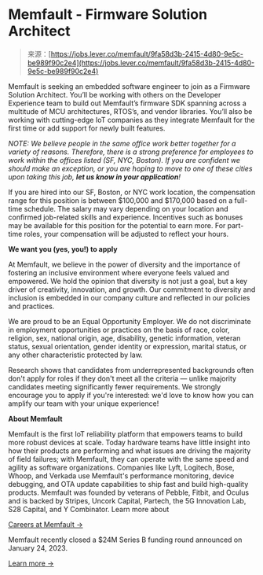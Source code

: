 <!--yml
category: 未分类
date: 2024-05-27 14:49:43
-->

# Memfault - Firmware Solution Architect

> 来源：[https://jobs.lever.co/memfault/9fa58d3b-2415-4d80-9e5c-be989f90c2e4](https://jobs.lever.co/memfault/9fa58d3b-2415-4d80-9e5c-be989f90c2e4)

Memfault is seeking an embedded software engineer to join as a Firmware Solution Architect. You’ll be working with others on the Developer Experience team to build out Memfault’s firmware SDK spanning across a multitude of MCU architectures, RTOS’s, and vendor libraries. You’ll also be working with cutting-edge IoT companies as they integrate Memfault for the first time or add support for newly built features.

*NOTE: We believe people in the same office work better together for a variety of reasons. Therefore, there is a strong preference for employees to work within the offices listed (SF, NYC, Boston). If you are confident we should make an exception, or you are hoping to move to one of these cities upon taking this job, **let us know in your application**!*

If you are hired into our SF, Boston, or NYC work location, the compensation range for this position is between $100,000 and $170,000 based on a full-time schedule. The salary may vary depending on your location and confirmed job-related skills and experience. Incentives such as bonuses may be available for this position for the potential to earn more. For part-time roles, your compensation will be adjusted to reflect your hours.

**We want you (yes, you!) to apply**

At Memfault, we believe in the power of diversity and the importance of fostering an inclusive environment where everyone feels valued and empowered. We hold the opinion that diversity is not just a goal, but a key driver of creativity, innovation, and growth. Our commitment to diversity and inclusion is embedded in our company culture and reflected in our policies and practices.

We are proud to be an Equal Opportunity Employer. We do not discriminate in employment opportunities or practices on the basis of race, color, religion, sex, national origin, age, disability, genetic information, veteran status, sexual orientation, gender identity or expression, marital status, or any other characteristic protected by law.

Research shows that candidates from underrepresented backgrounds often don't apply for roles if they don't meet all the criteria — unlike majority candidates meeting significantly fewer requirements. We strongly encourage you to apply if you're interested: we'd love to know how you can amplify our team with your unique experience!

**About Memfault**

Memfault is the first IoT reliability platform that empowers teams to build more robust devices at scale. Today hardware teams have little insight into how their products are performing and what issues are driving the majority of field failures; with Memfault, they can operate with the same speed and agility as software organizations. Companies like Lyft, Logitech, Bose, Whoop, and Verkada use Memfault's performance monitoring, device debugging, and OTA update capabilities to ship fast and build high-quality products. Memfault was founded by veterans of Pebble, Fitbit, and Oculus and is backed by Stripes, Uncork Capital, Partech, the 5G Innovation Lab, S28 Capital, and Y Combinator. Learn more about

[Careers at Memfault ->](https://memfault.com/careers/)

Memfault recently closed a $24M Series B funding round announced on January 24, 2023\.

[Learn more ->](https://memfault.com/news/memfault-raises-24-million-in-series-b-funding-supercharge-iot-reliability-platform/)